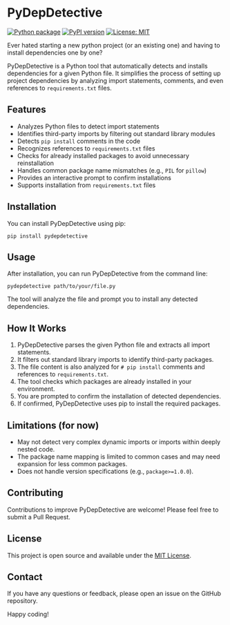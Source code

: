 # PyDepDetective

[![Python package](https://github.com/Felixdiamond/PyDepDetective/actions/workflows/python-package.yml/badge.svg)](https://github.com/Felixdiamond/PyDepDetective/actions/workflows/python-package.yml)
[![PyPI version](https://badge.fury.io/py/pydepdetective.svg)](https://badge.fury.io/py/pydepdetective)
[![License: MIT](https://img.shields.io/badge/License-MIT-yellow.svg)](https://opensource.org/licenses/MIT)

Ever hated starting a new python project (or an existing one) and having to install dependencies one by one?

PyDepDetective is a Python tool that automatically detects and installs dependencies for a given Python file. It simplifies the process of setting up project dependencies by analyzing import statements, comments, and even references to `requirements.txt` files.

## Features

- Analyzes Python files to detect import statements
- Identifies third-party imports by filtering out standard library modules
- Detects `pip install` comments in the code
- Recognizes references to `requirements.txt` files
- Checks for already installed packages to avoid unnecessary reinstallation
- Handles common package name mismatches (e.g., `PIL` for `pillow`)
- Provides an interactive prompt to confirm installations
- Supports installation from `requirements.txt` files

## Installation

You can install PyDepDetective using pip:

```
pip install pydepdetective
```

## Usage

After installation, you can run PyDepDetective from the command line:

```
pydepdetective path/to/your/file.py
```

The tool will analyze the file and prompt you to install any detected dependencies.

## How It Works

1. PyDepDetective parses the given Python file and extracts all import statements.
2. It filters out standard library imports to identify third-party packages.
3. The file content is also analyzed for `# pip install` comments and references to `requirements.txt`.
4. The tool checks which packages are already installed in your environment.
5. You are prompted to confirm the installation of detected dependencies.
6. If confirmed, PyDepDetective uses pip to install the required packages.

## Limitations (for now)

- May not detect very complex dynamic imports or imports within deeply nested code.
- The package name mapping is limited to common cases and may need expansion for less common packages.
- Does not handle version specifications (e.g., `package>=1.0.0`).

## Contributing

Contributions to improve PyDepDetective are welcome! Please feel free to submit a Pull Request.

## License

This project is open source and available under the [MIT License](LICENSE).

## Contact

If you have any questions or feedback, please open an issue on the GitHub repository.

Happy coding!